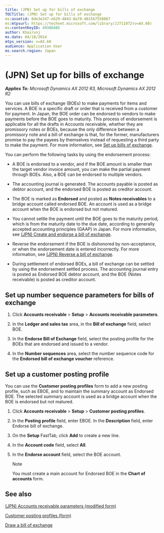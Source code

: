 ```yaml
---
title: (JPN) Set up for bills of exchange
TOCTitle: (JPN) Set up for bills of exchange
ms:assetid: 6de3e247-e629-4043-8a70-d615b7558867
ms:mtpsurl: https://technet.microsoft.com/library/JJ711072(v=AX.60)
ms:contentKeyID: 49386485
author: Khairunj
ms.date: 04/18/2014
mtps_version: v=AX.60
audience: Application User
ms.search.region: Japan
---
```


# (JPN) Set up for bills of exchange 


_**Applies To:** Microsoft Dynamics AX 2012 R3, Microsoft Dynamics AX 2012 R2_

You can use bills of exchange (BOEs) to make payments for items and services. A BOE is a specific draft or order that is received from a customer for payment. In Japan, the BOE order can be endorsed to vendors to make payments before the BOE goes to maturity. This process of endorsement is applicable for all the drafts in Accounts receivable, whether they are promissory notes or BOEs, because the only difference between a promissory note and a bill of exchange is that, for the former, manufacturers promise to pay the payees by themselves instead of requesting a third party to make the payment. For more information, see [Set up bills of exchange](set-up-bills-of-exchange.md).

You can perform the following tasks by using the endorsement process:

  - A BOE is endorsed to a vendor, and if the BOE amount is smaller than the target vendor invoice amount, you can make the partial payment through BOEs. Also, a BOE can be endorsed to multiple vendors.

  - The accounting journal is generated. The accounts payable is posted as debtor account, and the endorsed BOE is posted as creditor account.

  - The BOE is marked as **Endorsed** and posted as **Notes receivables** to a bridge account called endorsed BOE. An account is used as a bridge account when the BOE is endorsed but not matured.

  - You cannot settle the payment until the BOE goes to the maturity period, which is from the maturity date to the due date, according to generally accepted accounting principles (GAAP) in Japan. For more information, see [(JPN) Create and endorse a bill of exchange](jpn-create-and-endorse-a-bill-of-exchange.md).

  - Reverse the endorsement if the BOE is dishonored by non-acceptance, or when the endorsement date is entered incorrectly. For more information, see [(JPN) Reverse a bill of exchange](jpn-reverse-a-bill-of-exchange.md).

  - During settlement of endorsed BOEs, a bill of exchange can be settled by using the endorsement settled process. The accounting journal entry is posted as Endorsed BOE debtor account, and the BOE (Notes receivable) is posted as creditor account.

## Set up number sequence parameters for bills of exchange

1.  Click **Accounts receivable** \> **Setup** \> **Accounts receivable parameters**.

2.  In the **Ledger and sales tax** area, in the **Bill of exchange** field, select BOE.

3.  In the **Endorse Bill of Exchange** field, select the posting profile for the BOEs that are endorsed and issued to a vendor.

4.  In the **Number sequences** area, select the number sequence code for the **Endorsed bill of exchange voucher** reference.

## Set up a customer posting profile

You can use the **Customer posting profiles** form to add a new posting profile, such as EBOE, and to maintain the summary account as Endorsed BOE. The selected summary account is used as a bridge account when the BOE is endorsed but not matured.

1.  Click **Accounts receivable** \> **Setup** \> **Customer posting profiles**.

2.  In the **Posting profile** field, enter EBOE. In the **Description** field, enter Endorse bill of exchange.

3.  On the **Setup** FastTab, click **Add** to create a new line.

4.  In the **Account code** field, select **All**.

5.  In the **Endorse account** field, select the BOE account.
    

    > [!NOTE]
    > <P>You must create a main account for Endorsed BOE in the <STRONG>Chart of accounts</STRONG> form.</P>



## See also

[(JPN) Accounts receivable parameters (modified form)](https://technet.microsoft.com/library/jj664964\(v=ax.60\))

[Customer posting profiles (form)](https://technet.microsoft.com/library/aa600572\(v=ax.60\))

[Draw a bill of exchange](draw-a-bill-of-exchange.md)

  


